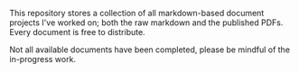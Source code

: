 This repository stores a collection of all markdown-based document projects I've worked on; both the raw markdown and the published PDFs. 
Every document is free to distribute.

Not all available documents have been completed, please be mindful of the in-progress work.
